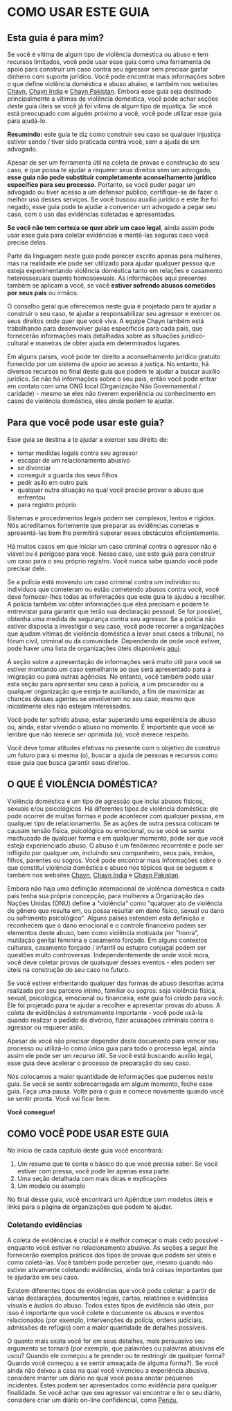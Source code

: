 <h1>COMO USAR ESTE GUIA</h1>
<h2>Esta guia é para mim?</h2>
<p>Se você é vítima de algum tipo de violência doméstica ou abuso e tem recursos limitados, você pode usar esse guia como uma ferramenta de apoio para construir um caso contra seu agressor sem precisar gastar dinheiro com suporte jurídico.
Você pode encontrar mais informações sobre o que define violência doméstica e abuso abaixo, e também nos websites <a href="http://chayn.co/" alt="chayn wesbite">Chayn</a>, <a href="http://chaynindia.com/" alt="website">Chayn India</a> e <a href="http://chaynpakistan.org/" alt="website">Chayn Pakistan</a>. 
Embora esse guia seja destinado principalmente a vítimas de violência doméstica, você pode achar seções deste guia úteis se você já foi vítima de algum tipo de injustiça. Se você está preocupado com alguém próximo a você, você pode utilizar esse guia para ajudá-lo.</p>
<p><strong>Resumindo:</strong> este guia te diz como construir seu caso se qualquer injustiça estiver sendo / tiver sido praticada contra você, sem a ajuda de um advogado.</p>
<p>Apesar de ser um ferramenta útil na coleta de provas e construção do seu caso, e que possa te ajudar a requerer seus direitos sem um advogado, <strong>esse guia não pode substituir completamente aconselhamento jurídico específico para seu processo.</strong> Portanto, se você puder pagar um advogado ou tiver acesso a um defensor público,  certifique-se de fazer o melhor uso desses serviços. Se você buscou auxílio jurídico e este lhe foi negado, esse guia pode te ajudar a convencer um advogado a pegar seu caso, com o uso das evidências coletadas e apresentadas.</p>
<p><strong>Se você não tem certeza se quer abrir um caso legal</strong>, ainda assim pode usar esse guia para coletar evidências e mantê-las seguras caso você precise delas.</p>
<p>Parte da linguagem neste guia pode parecer escrito apenas para mulheres, mas na realidade ele pode ser utilizado para ajudar qualquer pessoa  que esteja experimentando violência doméstica tanto em relações e casamento heterossexuais quanto homossexuais. As informações aqui presentes também se aplicam a você, se você <strong>estiver sofrendo abusos cometidos por seus pais</strong> ou irmãos.</p>
<p>O conselho geral que oferecemos neste guia é projetado para te ajudar a construir o seu caso, te ajudar a responsabilizar seu agressor e exercer os seus direitos onde quer que você viva. A equipe Chayn também está trabalhando para desenvolver guias específicos para cada país, que fornecerão informações mais detalhadas sobre  as situações jurídico-cultural e maneiras de obter ajuda em determinados lugares.</p>
<p>Em alguns países, você pode ter direito a aconselhamento jurídico gratuito fornecido por um sistema de apoio ao acesso à justiça. No entanto, há diversos recursos no final deste guia que podem te ajudar a buscar auxílio jurídico. Se não há informações sobre o seu país, então você pode entrar em contato com uma ONG local (Organização Não Governamental / caridade) - mesmo se eles não tiverem experiência ou conhecimento em casos de violência doméstica, eles ainda podem te ajudar.</p>
<h2>Para que você pode usar este guia?</h2>
<p>Esse guia se destina a te ajudar a exercer seu direito de:</p>
<ul>
    <li>tomar medidas legais contra seu agressor</li>
    <li>escapar de um relacionamento abusivo</li>
    <li>se divorciar</li>
    <li>conseguir a guarda dos seus filhos</li>
    <li>pedir asilo em outro país</li>
    <li>qualquer outra situação na qual você precise provar o abuso que enfrentou</li>
    <li>para registro próprio</li>
</ul>
<p>Sistemas e procedimentos legais podem ser complexos, lentos e rígidos. Nós acreditamos fortemente que preparar as evidências corretas e apresentá-las bem lhe permitirá superar esses obstáculos eficientemente.</p>
<p>Há muitos casos em que iniciar um caso criminal contra o agressor não é viável ou é perigoso para você. Nesse caso, use este guia para construir um caso para o seu próprio registro. Você nunca sabe quando você pode precisar dele.</p>
<p>Se a polícia está movendo um caso criminal contra um indivíduo ou indivíduos que cometeram ou estão cometendo abusos contra você, você deve fornecer-lhes todas as informações que este guia te ajudou a recolher. A polícia também vai obter informações que eles precisam e podem te entrevistar para garantir que terão sua declaração pessoal. Se for possível, obtenha uma medida de segurança contra seu agressor. Se a polícia não estiver disposta a investigar o seu caso, você pode recorrer a organizações que ajudam vítimas de violência doméstica a levar seus casos a tribunal, no fórum cívil, criminal ou da comunidade. Dependendo de onde você estiver, pode haver uma lista de organizações úteis disponíveis <a href="http://chayn.co/" alt="chayn website">aqui</a>.
<p>A seção sobre a apresentação de informações será muito útil para você se estiver montando um caso semelhante ao que será apresentado para a imigração ou para outras agências. No entanto, você também pode usar esta seção para apresentar seu caso à polícia, a um procurador ou a qualquer organização que esteja te auxiliando, a fim de maximizar as chances desses agentes se envolverem no seu caso, mesmo que inicialmente eles não estejam interessados.</p>
<p>Você pode ter sofrido abuso, estar superando uma experiência de abuso ou, ainda, estar vivendo o abuso no momento. É importante que você se lembre que não merece ser oprimida (o), você merece respeito.</p>
<p>Você deve tomar atitudes efetivas no presente com o objetivo de construir um futuro para si mesma (o), buscar a ajuda de pessoas e recursos como esse guia que busca garantir seus direitos.</p>
<h2>O QUE É VIOLÊNCIA DOMÉSTICA?</h2>
<p>Violência doméstica é um tipo de agressão que inclui abusos físicos, sexuais e/ou psicológicos. Há diferentes tipos de violência doméstica: ele pode ocorrer de muitas formas e pode acontecer com qualquer pessoa, em qualquer tipo de relacionamento. Se as ações de outra pessoa colocam te causam tensão física, psicológica ou emocional, ou se você se sente machucado de qualquer forma e em qualquer momento, pode ser que você esteja experienciado abuso. O abuso é um fenômeno recorrente e pode ser infligido por qualquer um, incluindo seu companheiro, seus pais, irmãos, filhos, parentes ou sogros. Você pode encontrar mais informações sobre o que constitui violência doméstica e abuso nos tópicos que se seguem e também nos websites <a href="http://chayn.co/" alt="chayn wesbite">Chayn</a>, <a href="http://chaynindia.com/" alt="website">Chayn India</a> e <a href="http://chaynpakistan.org/" alt="website">Chayn Pakistan</a>.</p>
<p>Embora não haja uma definição internacional de violência doméstica e cada país tenha sua própria concepção, para mulheres a Organização das Nações Unidas (ONU) define a "violência" como "qualquer ato de violência de gênero que resulta em, ou possa resultar em dano físico, sexual ou dano ou sofrimento psicológico". Alguns países estendem esta definição e reconhecem que o dano emocional e o controle financeiro podem ser elementos deste abuso, bem como violência motivada por "honra”, mutilação genital feminina e casamento forçado. Em alguns contextos culturais, casamento forçado / infantil ou estupro conjugal podem ser questões muito controversas. Independentemente de onde você mora, você deve coletar provas de quaisquer desses eventos - eles podem ser úteis na construção do seu caso no futuro.</p>
<p>Se você estiver enfrentando qualquer das formas de abuso descritas acima realizada por seu parceiro íntimo, familiar ou sogros: seja violência física, sexual, psicológica, emocional ou financeira, este guia foi criado para você. Ele foi projetado para te ajudar a recolher e apresentar provas do abuso. A coleta de evidências é extremamente importante - você pode usá-la quando realizar o pedido de divórcio, fizer acusações criminais contra o agressor ou requerer asilo.</p>
<p>Apesar de você não precisar depender deste documento para vencer seu processo ou utilizá-lo como único guia para todo o processo legal, ainda assim ele pode ser um recurso útil. Se você está buscando auxílio legal, esse guia deve acelerar o processo de preparação do seu caso.</p>
<p>Nós colocamos a maior quantidade de informações que pudemos neste guia. Se você se sentir sobrecarregada em algum momento, feche esse guia. Faça uma pausa. Volte para o guia e comece novamente quando você se sentir pronta. Você vai ficar bem.</p>
<p><strong>Você consegue!</strong></p>
<h2>COMO VOCÊ PODE USAR ESTE GUIA</h2>
<p>No início de cada capítulo deste guia você encontrará:</p>
<ol>
    <li>Um resumo que te conta o básico do que você precisa saber. Se você estiver com pressa, você pode ler apenas essa parte. </li>
    <li>Uma seção detalhada com mais dicas e explicações</li>
    <li>Um modelo ou exemplo</li>
</ol>
<p>No final desse guia, você encontrará um Apêndice com modelos úteis e links para a página de organizações que podem te ajudar.</p>
<h3>Coletando evidências</h3>
<p>A coleta de evidências é crucial e é melhor começar o mais cedo possível - enquanto você estiver no relacionamento abusivo. As seções a seguir lhe fornecerão exemplos práticos dos tipos de provas que podem ser úteis e como coletá-las. Você também pode perceber que, mesmo quando não estiver ativamente coletando evidências, ainda terá coisas importantes que te ajudarão em seu caso.</p>
<p>Existem diferentes tipos de evidências que você pode coletar: a partir de várias declarações, documentos legais, cartas, relatórios e evidências visuais e áudios do abuso. Todos estes tipos de evidência são úteis, por isso é importante que você colete e documente os abusos e eventos relacionados (por exemplo, intervenções da polícia, ordens judiciais, admissões de refúgio) com a maior quantidade de detalhes possíveis.</p>
<p>O quanto mais exata você for em seus detalhes, mais persuasivo seu argumento se tornará (por exemplo, que palavrões ou palavras abusivas ele usou? Quando ele começou a te prender ou te restringir de qualquer forma? Quando você começou a se sentir ameaçada de alguma forma?). Se você ainda não deixou a casa na qual você vivenciou a experiência abusiva, considere manter um diário no qual você possa anotar pequenos incidentes. Estes podem ser apresentados como evidência para qualquer finalidade. Se você achar que seu agressor vai encontrar e ler o seu diário, considere criar um diário on-line confidencial, como <a href="https://penzu.com/" alt="website">Penzu.</p>
<p></p>
<p></p>
<p></p>
<p></p>